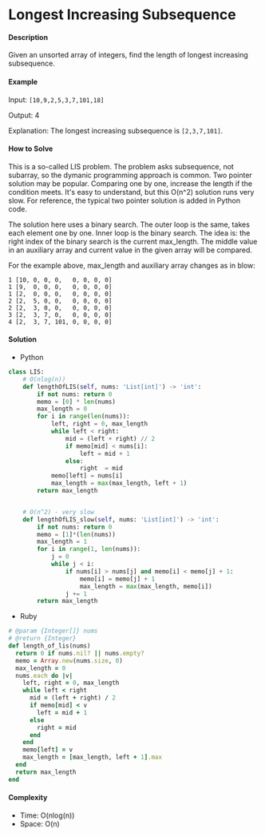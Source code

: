 # Longest Increasing Subsequence

#### Description

Given an unsorted array of integers, find the length of longest increasing subsequence.

#### Example
Input: `[10,9,2,5,3,7,101,18]`

Output: 4

Explanation: The longest increasing subsequence is `[2,3,7,101]`.

#### How to Solve

This is a so-called LIS problem. The problem asks subsequence, not subarray, so the dymanic programming approach is common.
Two pointer solution may be popular. Comparing one by one, increase the length if the condition meets. It's easy to understand, but this O(n^2) solution runs very slow. For reference, the typical two pointer solution is added in Python code.

The solution here uses a binary search. The outer loop is the same, takes each element one by one. Inner loop is the binary search. The idea is: the right index of the binary search is the current max_length. The middle value in an auxiliary array and current value in the given array will be compared.

For the example above, max_length and auxiliary array changes as in blow:

```
1 [10, 0, 0, 0,   0, 0, 0, 0]
1 [9,  0, 0, 0,   0, 0, 0, 0]
1 [2,  0, 0, 0,   0, 0, 0, 0]
2 [2,  5, 0, 0,   0, 0, 0, 0]
2 [2,  3, 0, 0,   0, 0, 0, 0]
3 [2,  3, 7, 0,   0, 0, 0, 0]
4 [2,  3, 7, 101, 0, 0, 0, 0]
```

#### Solution
- Python

```python
class LIS:
    # O(nlog(n))
    def lengthOfLIS(self, nums: 'List[int]') -> 'int':
        if not nums: return 0
        memo = [0] * len(nums)
        max_length = 0
        for i in range(len(nums)):
            left, right = 0, max_length
            while left < right:
                mid = (left + right) // 2
                if memo[mid] < nums[i]:
                    left = mid + 1
                else:
                    right  = mid
            memo[left] = nums[i]
            max_length = max(max_length, left + 1)
        return max_length


    # O(n^2) - very slow
    def lengthOfLIS_slow(self, nums: 'List[int]') -> 'int':
        if not nums: return 0
        memo = [1]*(len(nums))
        max_length = 1
        for i in range(1, len(nums)):
            j = 0
            while j < i:
                if nums[i] > nums[j] and memo[i] < memo[j] + 1:
                    memo[i] = memo[j] + 1
                    max_length = max(max_length, memo[i])
                j += 1
        return max_length
```

- Ruby

```ruby
# @param {Integer[]} nums
# @return {Integer}
def length_of_lis(nums)
  return 0 if nums.nil? || nums.empty?
  memo = Array.new(nums.size, 0)
  max_length = 0
  nums.each do |v|
    left, right = 0, max_length
    while left < right
      mid = (left + right) / 2
      if memo[mid] < v
        left = mid + 1
      else
        right = mid
      end
    end
    memo[left] = v
    max_length = [max_length, left + 1].max
  end
  return max_length
end
```

#### Complexity
- Time: O(nlog(n))
- Space: O(n)